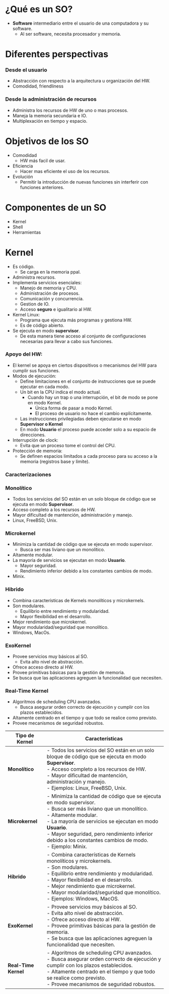 # ¿Qué es un SO?
- **Software** intermediario entre el usuario de una computadora y su software.
	- Al ser software, necesita procesador y memoria.

# Diferentes perspectivas
### Desde el usuario
- Abstracción con respecto a la arquitectura u organización del HW.
- Comodidad, friendliness

### Desde la administración de recursos
- Administra los recursos de HW de uno o mas procesos.
- Maneja la memoria secundaria e IO.
- Multiplexación en tiempo y espacio.

# Objetivos de los SO
- Comodidad
	- HW más facil de usar.
- Eficiencia
	- Hacer mas eficiente el uso de los recursos.
- Evolución
	- Permitir la introducción de nuevas funciones sin interferir con funciones anteriores.

# Componentes de un SO
- Kernel
- Shell
- Herramientas
# Kernel
- Es código.
	- Se carga en la memoria ppal.
- Administra recursos.
- Implementa servicios esenciales:
	- Manejo de memoria y CPU.
	- Administración de procesos.
	- Comunicación y concurrencia.
	- Gestion de IO.
	- Acceso **seguro** e igualitario al HW.
- Kernel Linux:
	- Programa que ejecuta más programas y gestiona HW.
	- Es de código abierto.
- Se ejecuta en modo **supervisor**.
	- De esta manera tiene acceso al conjunto de configuraciones necesarias para llevar a cabo sus funciones.
### Apoyo del HW:
- El kernel se apoya en ciertos dispositivos o mecanismos del HW para cumplir sus funciones.
- Modos de ejecución:
	- Define limitaciones en el conjunto de instrucciones que se puede ejecutar en cada modo.
	- Un bit en la CPU indica el modo actual.
		- Cuando hay un trap o una interrupción, el bit de modo se pone en modo Kernel.
			- Única forma de pasar a modo Kernel.
			- El proceso de usuario no hace el cambio explícitamente.
	- Las instrucciones privilegiadas deben ejecutarse en modo **Supervisor o Kernel**
	- En modo **Usuario** el proceso puede acceder solo a su espacio de direcciones.
- Interrupción de clock:
	- Evita que un proceso tome el control del CPU.
- Protección de memoria:
	- Se definen espacios limitados a cada proceso para su acceso a la memoria (registros base y límite).

### Caracterizaciones
### Monolítico
- Todos los servicios del SO están en un solo bloque de código que se ejecuta en modo **Supervisor**.
- Acceso completo a los recursos de HW.
- Mayor dificultad de mantención, administración y manejo.
- Linux, FreeBSD, Unix.

### Microkernel
- Minimiza la cantidad de código que se ejecuta en modo supervisor.
	- Busca ser mas liviano que un monolítico.
- Altamente modular.
- La mayoria de servicios se ejecutan en modo **Usuario**.
	- Mayor seguridad.
	- Rendimiento inferior debido a los constantes cambios de modo.
- Minix.

### Hibrido
- Combina características de Kernels monolíticos y microkernels.
- Son modulares.
	- Equilibrio entre rendimiento y modularidad.
	- Mayor flexibilidad en el desarrollo.
- Mejor rendimiento que microkernel.
- Mayor modularidad/seguridad que monolítico.
- Windows, MacOs.

### ExoKernel
- Provee servicios muy básicos al SO.
	- Evita alto nivel de abstracción.
- Ofrece acceso directo al HW.
- Provee primitivas básicas para la gestión de memoria.
- Se busca que las aplicaciones agreguen la funcionalidad que necesiten.

### Real-Time Kernel
- Algoritmos de scheduling CPU avanzados.
	- Busca asegurar orden correcto de ejecución y cumplir con los plazos establecidos.
- Altamente centrado en el tiempo y que todo se realice como previsto.
- Provee mecanismos de seguridad robustos.

| **Tipo de Kernel**      | **Características** |
|------------------------|--------------------|
| **Monolítico**         | - Todos los servicios del SO están en un solo bloque de código que se ejecuta en modo **Supervisor**. <br> - Acceso completo a los recursos de HW. <br> - Mayor dificultad de mantención, administración y manejo. <br> - Ejemplos: Linux, FreeBSD, Unix. |
| **Microkernel**        | - Minimiza la cantidad de código que se ejecuta en modo supervisor. <br> - Busca ser más liviano que un monolítico. <br> - Altamente modular. <br> - La mayoría de servicios se ejecutan en modo **Usuario**. <br> - Mayor seguridad, pero rendimiento inferior debido a los constantes cambios de modo. <br> - Ejemplo: Minix. |
| **Híbrido**            | - Combina características de Kernels monolíticos y microkernels. <br> - Son modulares. <br> - Equilibrio entre rendimiento y modularidad. <br> - Mayor flexibilidad en el desarrollo. <br> - Mejor rendimiento que microkernel. <br> - Mayor modularidad/seguridad que monolítico. <br> - Ejemplos: Windows, MacOS. |
| **ExoKernel**         | - Provee servicios muy básicos al SO. <br> - Evita alto nivel de abstracción. <br> - Ofrece acceso directo al HW. <br> - Provee primitivas básicas para la gestión de memoria. <br> - Se busca que las aplicaciones agreguen la funcionalidad que necesiten. |
| **Real-Time Kernel**   | - Algoritmos de scheduling CPU avanzados. <br> - Busca asegurar orden correcto de ejecución y cumplir con los plazos establecidos. <br> - Altamente centrado en el tiempo y que todo se realice como previsto. <br> - Provee mecanismos de seguridad robustos. |
